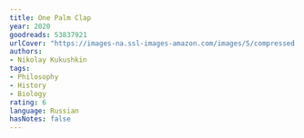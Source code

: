 ```yaml
---
title: One Palm Clap
year: 2020
goodreads: 53837921
urlCover: "https://images-na.ssl-images-amazon.com/images/S/compressed.photo.goodreads.com/books/1591349567i/53837921.jpg"
authors:
- Nikolay Kukushkin
tags:
- Philosophy
- History
- Biology
rating: 6
language: Russian
hasNotes: false
---
```


